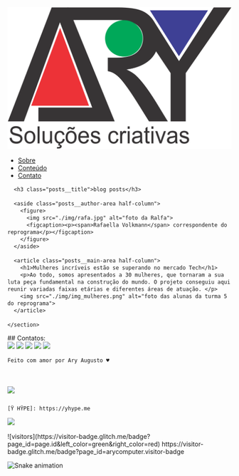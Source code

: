 <!DOCTYPE html>
<html lang="pt-BR">
<head>
  <meta charset="UTF-8">
  <meta name="viewport" content="width=device-width, initial-scale=1.0">
  <meta http-equiv="X-UA-Compatible" content="ie=edge">
  <link href="https://fonts.googleapis.com/css?family=Open+Sans" rel="stylesheet">
  <link rel="stylesheet" href="css/style.css">

</head>
<body>
  
  <nav class="navbar">
    <div class="navbar__box">
      <img class="navbar__logo" src="./img/logo.svg" alt="logo">
      <ul class="navbar__nav">
        <li><a href="#">Sobre</a></li>
        <li><a href="#">Conteúdo</a></li>
        <li><a href="#">Contato</a></li>
      </ul>
    </div>
  </nav>

  <main>
    <section class="posts">

      <h3 class="posts__title">blog posts</h3>

      <aside class="posts__author-area half-column">
        <figure>
          <img src="./img/rafa.jpg" alt="foto da Ralfa">
          <figcaption><p><span>Rafaella Volkmann</span> correspondente do reprograma</p></figcaption>
        </figure>
      </aside>

      <article class="posts__main-area half-column">
        <h1>Mulheres incríveis estão se superando no mercado Tech</h1>
        <p>Ao todo, somos apresentados a 30 mulheres, que tornaram a sua luta peça fundamental na construção do mundo. O projeto conseguiu aqui reunir variadas faixas etárias e diferentes áreas de atuação. </p>
        <img src="./img/img_mulheres.png" alt="foto das alunas da turma 5 do reprograma">
      </article> 

    </section>
  </main>
## Contatos:

<div>
<a href="https://www.youtube.com/seu-canal-youtube-aqui" target="_blank"><img loading="lazy" src="https://img.shields.io/badge/YouTube-FF0000?style=for-the-badge&logo=youtube&logoColor=white" target="_blank"></a>
<a href="https://instagram.com/seu-usuário-instagram-aqui" target="_blank"><img loading="lazy" src="https://img.shields.io/badge/-Instagram-%23E4405F?style=for-the-badge&logo=instagram&logoColor=white" target="_blank"></a>
<a href="https://www.twitch.tv/seu-usuário-aqui" target="_blank"><img loading="lazy" src="https://img.shields.io/badge/Twitch-9146FF?style=for-the-badge&logo=twitch&logoColor=white" target="_blank"></a>
<a href = "mailto:contato@seu-usuário-aqui"><img loading="lazy" src="https://img.shields.io/badge/Gmail-D14836?style=for-the-badge&logo=gmail&logoColor=white" target="_blank"></a>
<a href="https://www.linkedin.com/in/seu-usuário-linkedln-aqui" target="_blank"><img loading="lazy" src="https://img.shields.io/badge/-LinkedIn-%230077B5?style=for-the-badge&logo=linkedin&logoColor=white" target="_blank"></a>   
</div>
  <footer>


</body>
</html>

    Feito com amor por Ary Augusto ♥   
   # ![](https://komarev.com/ghpvc/?username=arycomputer&style=flat-square)
    [Ÿ HŸPE]: https://yhype.me
[GitHub Profile Views Counter]: https://github.com/antonkomarev/github-profile-views-counter

![](https://hit.yhype.me/github/profile?account_id=1849174)
  </footer>
 ![visitors](https://visitor-badge.glitch.me/badge?page_id=page.id&left_color=green&right_color=red)
 https://visitor-badge.glitch.me/badge?page_id=arycomputer.visitor-badge

 ![Snake animation](https://github.com/seu-usuário-aqui/seu-usuário-aqui/blob/output/github-contribution-grid-snake.svg)
